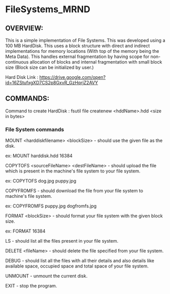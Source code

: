 # FileSystems_MRND

## OVERVIEW:

This is a simple implementation of File Systems. This was developed using a 100 MB HardDisk.  This uses a block structure with direct and indirect implementations for memory locations (With top of the memory being the Meta Data). This handles external fragmentation by having scope for non-continuous allocation of blocks and internal fragmentation with small block size (Block size can be initialized by user.)   

Hard Disk Link : https://drive.google.com/open?id=16ZStufxgXD7CS2p8GxvR_GzHqrjZ2AVY

## COMMANDS:

Command to create HardDisk : fsutil file createnew \<hddName\>.hdd \<size in bytes\>
  
  ### File System commands
  

MOUNT \<harddiskfilename\> \<blockSize\> - should use the given file as the disk.

ex: MOUNT harddisk.hdd 16384

 

COPYTOFS \<sourceFileName\> \<destFileName\> - should upload the file which is present in the machine's file system to your file system.

ex: COPYTOFS dog.jpg puppy.jpg

 

COPYFROMFS <sourceFileName> <destFileName> - should download the file from your file system to machine's file system.

ex: COPYFROMFS puppy.jpg dogfromfs.jpg

 

FORMAT \<blockSize\> - should format your file system with the given block size.

ex: FORMAT 16384

 

LS - should list all the files present in your file system.

 

DELETE \<fileName\> - should delete the file specified from your file system.

 

DEBUG - should list all the files with all their details and also details like available space, occupied space and total space of your file system.

 

UNMOUNT - unmount the current disk.

 

EXIT - stop the program.
